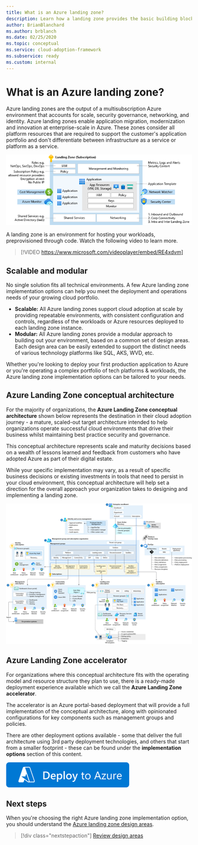 ```yaml
---
title: What is an Azure landing zone?
description: Learn how a landing zone provides the basic building block of any cloud adoption environment.
author: BrianBlanchard
ms.author: brblanch
ms.date: 02/25/2020
ms.topic: conceptual
ms.service: cloud-adoption-framework
ms.subservice: ready
ms.custom: internal
---
```


<!-- cSpell:ignore multisubscription -->

# What is an Azure landing zone?

Azure landing zones are the output of a multisubscription Azure environment that accounts for scale, security governance, networking, and identity. Azure landing zones enable application migration, modernization and innovation at enterprise-scale in Azure. These zones consider all platform resources that are required to support the customer's application portfolio and don't differentiate between infrastructure as a service or platform as a service.

![Diagram that shows a landing zone design.](../enterprise-scale/media/lz-design.png)

A landing zone is an environment for hosting your workloads, preprovisioned through code. Watch the following video to learn more.

<!-- markdownlint-disable MD034 -->

> [!VIDEO https://www.microsoft.com/videoplayer/embed/RE4xdvm]

<!-- markdownlint-enable MD034 -->

## Scalable and modular

No single solution fits all technical environments. A few Azure landing zone implementation options can help you meet the deployment and operations needs of your growing cloud portfolio.

- **Scalable:** All Azure landing zones support cloud adoption at scale by providing repeatable environments, with consistent configuration and controls, regardless of the workloads or Azure resources deployed to each landing zone instance.
- **Modular:** All Azure landing zones provide a modular approach to building out your environment, based on a common set of design areas. Each design area can be easily extended to support the distinct needs of various technology platforms like SQL, AKS, WVD, etc.

 Whether you're looking to deploy your first production application to Azure or you're operating a complex portfolio of tech platforms & workloads, the Azure landing zone implementation options can be tailored to your needs.

## Azure Landing Zone conceptual architecture

For the majority of organizations, the **Azure Landing Zone conceptual architecture** shown below represents the destination in their cloud adoption journey - a mature, scaled-out target architecture intended to help organizations operate successful cloud environments that drive their business whilst maintaining best practice security and governance.

This conceptual architecture represents scale and maturity decisions based on a wealth of lessons learned and feedback from customers who have adopted Azure as part of their digital estate.

While your specific implementation may vary, as a result of specific business decisions or existing investments in tools that need to persist in your cloud environment, this conceptual architecture will help set a direction for the overall approach your organization takes to designing and implementing a landing zone.

![Azure Landing Zone conceptual architecture diagram](../enterprise-scale/media/ns-arch-cust-expanded.png)

## Azure Landing Zone accelerator

For organizations where this conceptual architecture fits with the operating model and resource structure they plan to use, there is a ready-made deployment experience available which we call the **Azure Landing Zone accelerator**.

The accelerator is an Azure portal-based deployment that will provide a full implementation of the conceptual architecture, along with opinionated configurations for key components such as management groups and policies.

There are other deployment options available - some that deliver the full architecture using 3rd party deployment technologies, and others that start from a smaller footprint - these can be found under the **implementation options** section of this content.
 
[![DTA-Button-ALZ](https://raw.githubusercontent.com/Azure/azure-quickstart-templates/master/1-CONTRIBUTION-GUIDE/images/deploytoazure.svg?sanitize=true)](https://portal.azure.com/#blade/Microsoft_Azure_CreateUIDef/CustomDeploymentBlade/uri/https%3A%2F%2Fraw.githubusercontent.com%2FAzure%2FEnterprise-Scale%2Fmain%2Fdocs%2Freference%2Fadventureworks%2FarmTemplates%2Fes-hubspoke.json/uiFormDefinitionUri/https%3A%2F%2Fraw.githubusercontent.com%2FAzure%2FEnterprise-Scale%2Fmain%2Fdocs%2Freference%2Fadventureworks%2FarmTemplates%2Fes-portal.json)

## Next steps

When you're choosing the right Azure landing zone implementation option, you should understand the [Azure landing zone design areas](./design-areas.md).

> [!div class="nextstepaction"]
> [Review design areas](./design-areas.md)
